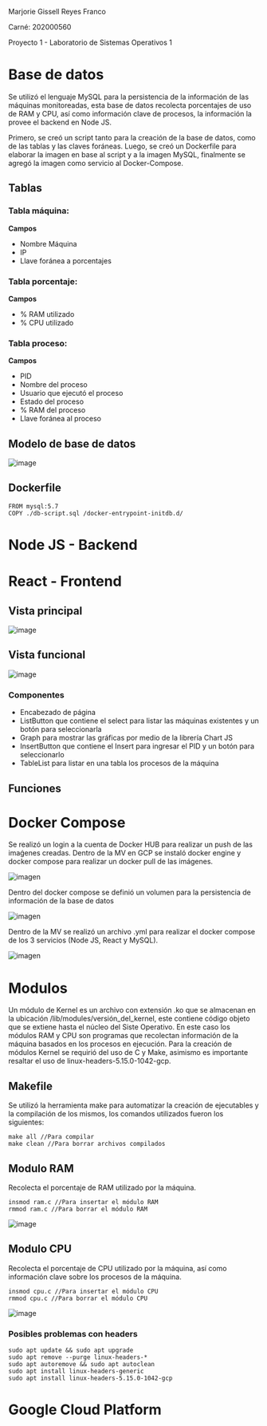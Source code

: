 Marjorie Gissell Reyes Franco

Carné: 202000560

Proyecto 1 - Laboratorio de Sistemas Operativos 1

# Base de datos
Se utilizó el lenguaje MySQL para la persistencia de la información de las máquinas monitoreadas, esta base de datos recolecta porcentajes de uso de RAM y CPU, así como información clave de procesos, la información la provee el backend en Node JS.

Primero, se creó un script tanto para la creación de la base de datos, como de las tablas y las claves foráneas. Luego, se creó un Dockerfile para elaborar la imagen en base al script y a la imagen MySQL, finalmente se agregó la imagen como servicio al Docker-Compose.
## Tablas
### Tabla máquina:
**Campos**
* Nombre Máquina
* IP
* Llave foránea a porcentajes

### Tabla porcentaje:
**Campos**
* % RAM utilizado
* % CPU utilizado

### Tabla proceso:
**Campos**
* PID
* Nombre del proceso
* Usuario que ejecutó el proceso
* Estado del proceso
* % RAM del proceso
* Llave foránea al proceso

## Modelo de base de datos
![image](https://github.com/Marjxg/SO1_2S2023_202000560/assets/78390305/7580dfe9-5cba-4b3d-95b8-9de95e0c3d8c)


## Dockerfile
```
FROM mysql:5.7
COPY ./db-script.sql /docker-entrypoint-initdb.d/
```

# Node JS - Backend
# React - Frontend
## Vista principal
![image](https://github.com/Marjxg/SO1_2S2023_202000560/assets/78390305/f7dcf118-82c4-4275-8603-8ecdbaf645fc)

## Vista funcional
![image](https://github.com/Marjxg/SO1_2S2023_202000560/assets/78390305/d0b4cfcc-a755-459e-979d-cb9894673fe6)

### Componentes
* Encabezado de página
* ListButton que contiene el select para listar las máquinas existentes y un botón para seleccionarla
* Graph para mostrar las gráficas por medio de la librería Chart JS
* InsertButton que contiene el Insert para ingresar el PID y un botón para seleccionarlo
* TableList para listar en una tabla los procesos de la máquina

## Funciones

  
# Docker Compose
Se realizó un login a la cuenta de Docker HUB para realizar un push de las imaǵenes creadas. Dentro de la MV en GCP se instaló docker engine y docker compose para realizar un docker pull de las imágenes.

![imagen](https://github.com/Marjxg/SO1_2S2023_202000560/assets/78390305/b46b7775-330b-434d-92a6-409347646050)

Dentro del docker compose se definió un volumen para la persistencia de información de la base de datos

![imagen](https://github.com/Marjxg/SO1_2S2023_202000560/assets/78390305/5ced7a7c-4b9c-477a-a679-8d18b142f754)


Dentro de la MV se realizó un archivo .yml para realizar el docker compose de los 3 servicios (Node JS, React y MySQL).

![imagen](https://github.com/Marjxg/SO1_2S2023_202000560/assets/78390305/b52ef5b3-f38a-4e86-9791-bbf90c2e7079)

# Modulos
Un módulo de Kernel es un archivo con extensión .ko que se almacenan en la ubicación /lib/modules/versión_del_kernel, este contiene código objeto que se extiene hasta el núcleo del Siste Operativo. En este caso los módulos RAM y CPU son programas que recolectan información de la máquina basados en los procesos en ejecución.
Para la creación de módulos Kernel se requirió del uso de C y Make, asimismo es importante resaltar el uso de linux-headers-5.15.0-1042-gcp.
## Makefile
Se utilizó la herramienta make para automatizar la creación de ejecutables y la compilación de los mismos, los comandos utilizados fueron los siguientes:
```
make all //Para compilar
make clean //Para borrar archivos compilados
```
## Modulo RAM
Recolecta el porcentaje de RAM utilizado por la máquina.
```
insmod ram.c //Para insertar el módulo RAM
rmmod ram.c //Para borrar el módulo RAM
```
![image](https://github.com/Marjxg/SO1_2S2023_202000560/assets/78390305/bf1f5d79-d7a4-4c57-8bec-c1f0b281fdfb)

## Modulo CPU
Recolecta el porcentaje de CPU utilizado por la máquina, así como información clave sobre los procesos de la máquina.
```
insmod cpu.c //Para insertar el módulo CPU
rmmod cpu.c //Para borrar el módulo CPU
```
![image](https://github.com/Marjxg/SO1_2S2023_202000560/assets/78390305/7c5e7cf0-df9c-46e3-b5e5-fc87c8456bfa)

### Posibles problemas con headers
```
sudo apt update && sudo apt upgrade
sudo apt remove --purge linux-headers-*
sudo apt autoremove && sudo apt autoclean
sudo apt install linux-headers-generic
sudo apt install linux-headers-5.15.0-1042-gcp
```

# Google Cloud Platform

